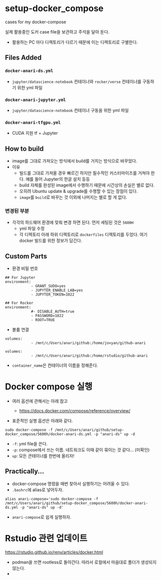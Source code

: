 # setup-docker_compose
cases for my docker-compose 

실제 활용중인 도커 case file을 보관하고 주석을 달아 둔다. 

- 활용하는 PC 마다 디렉토리가 다르기 때문에 이는 디렉토리로 구별한다. 

## Files Added 

### `docker-anari-ds.yml`

- `jupyter/datascience-notebook` 컨테이너와 `rocker/verse` 컨테이너를 구동하기 위한 yml 파일 

### `docker-anari-jupyter.yml`

- `jupyter/datascience-notebook` 컨테이너 구동을 위한 yml 파일 

### `docker-anari-tfgpu.yml`

- CUDA 지원 tf + Jupyter 

## How to build 

+ image를 그대로 가져오는 방식에서 build를 거치는 방식으로 바꾸었다. 
+ 이유 
  + 빌드를 그대로 가져올 경우 빠르긴 하지만 필수적인 커스터마이즈를 거쳐야 한다. 예를 들어 Jupyter의 한글 설치 등등 
  + build 자체를 완성된 image에서 수행하기 때문에 시간상의 손실은 별로 없다. 
  + 오히려 Ubuntu update & upgrade를 수행할 수 있는 장점이 있다. 
  + `image`를 `build`로 바꾸는 것 이외에 나머지는 별로 할 게 없다. 

### 변경된 부분 

+ 각각의 하드웨어 환경에 맞춰 변경 하면 된다. 먼저 세팅된 것은 `5600H`
  + yml 파일 수정 
  + 각 디렉토리 아래 하위 디렉토리로 `dockerfiles` 디렉토리를 두었다. 여기 docker 빌드를 위한 정보가 담긴다. 

## Custom Parts 

- 환경 비밀 번호 

```shell
## For Jupyter 
environment:
            - GRANT_SUDO=yes 
            - JUPYTER_ENABLE_LAB=yes
            - JUPYTER_TOKEN=1022
```

```shell
## For Rocker 
environment: 
            #- DISABLE_AUTH=true
            - PASSWORD=1022
            - ROOT=TRUE 
```

- 볼륨 연결 

```shell
volumes: 
            - /mnt/c/Users/anari/github:/home/jovyan/github-anari
```

```shell
volumes: 
            - /mnt/c/Users/anari/github:/home/rstudio/github-anari
```

- `container_name`은 컨테이너의 이름을 정해준다. 

# Docker compose 실행 

- 여러 옵션에 관해서는 아래 참고 
  - https://docs.docker.com/compose/reference/overview/
  
- 표준적인 실행 옵션은 아래와 같다. 

```shell
sudo docker-compose -f /mnt/c/Users/anari/github/setup-docker_compose/5600h/docker-anari-ds.yml -p "anari-ds" up -d
```
 - `-f`: yml file을 쓴다. 
 - `-p`: compose에서 쓰는 이름. 네트워크도 이때 같이 묶이는 것 같다... (미확인)
 - `up`: 모든 콘테이너를 한번에 올리자! 

 ## Practically...

 - docker-compose 명령을 매번 찾아서 실행하기는 어려울 수 있다. 
 - `.bashrc`에 alias로 넣어두자. 

 ```shell
 alias anari-compose='sudo docker-compose -f /mnt/c/Users/anari/github/setup-docker_compose/5600h/docker-anari-ds.yml -p "anari-ds" up -d'
 ```
- `anari-compose`로 쉽게 실행하자. 

# Rstudio 관련 업데이트 

https://rstudio.github.io/renv/articles/docker.html

- podman을 쓰면 rootless로 돌아간다. 따라서 로컬에서 마음대로 폴더가 생성되지 않는다. 
- 

